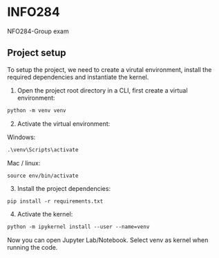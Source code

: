 # INFO284
NFO284-Group exam

## Project setup

To setup the project, we need to create a virutal environment, install the required dependencies and instantiate the kernel.

1. Open the project root directory in a CLI, first create a virtual environment:

```ps
python -m venv venv
```

2. Activate the virtual environment:

Windows:

```ps
.\venv\Scripts\activate
```

Mac / linux:

```
source env/bin/activate
```

3. Install the project dependencies:

```ps
pip install -r requirements.txt
```

4. Activate the kernel:

```ps
python -m ipykernel install --user --name=venv
```

Now you can open Jupyter Lab/Notebook. Select venv as kernel when running the code.
